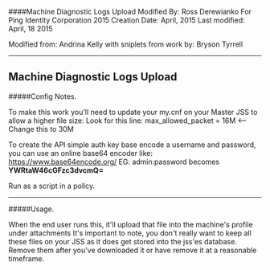 ####Machine Diagnostic Logs Upload
Modified By: Ross Derewianko
For Ping Identity Corporation 2015
Creation Date: April, 2015
Last modified: April, 18 2015

Modified from: Andrina Kelly
with sniplets from work by: Bryson Tyrrell

--------------------------------------------------------
Machine Diagnostic Logs Upload
--------------------------------------------------------
#####Config Notes.

To make this work you'll need to update your my.cnf on your Master JSS to allow a higher file size: 
Look for this line: 
max_allowed_packet      = 16M <-- Change this to 30M

To create the API simple auth key base encode a username and password, you can use an online base64 encoder like: 
https://www.base64encode.org/
EG: admin:password becomes **YWRtaW46cGFzc3dvcmQ=**

Run as a script in a policy.


--------------------------------------------------------	
#####Usage.

When the end user runs this, it'll upload that file into the machine's profile under attachments It's important to note, you don't really want to keep all these files on your JSS as it does get stored into the jss'es database. Remove them after you've downloaded it or have remove it at a reasonable timeframe.


